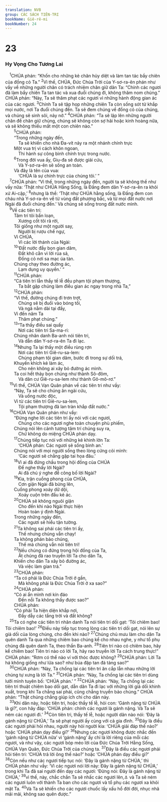 ```yaml
---
translation: NVB
group: CÁC SÁCH TIÊN-TRI
bookName: Giê-rê-mi 
bookNumber: 24
---
```


<div class="title"><h1>23</h1><h3>Hy Vọng Cho Tương Lai </h3></div>
<span class="verse gie_23_1"> <sup>1</sup>CHÚA phán: “Khốn cho những kẻ chăn hủy diệt và làm tan tác bầy chiên của đồng cỏ Ta.” </span>
<span class="verse gie_23_2"><sup>2</sup>Vì thế, CHÚA, Đức Chúa Trời của Y-sơ-ra-ên phán như vầy về những người chăn có trách nhiệm chăn giữ dân Ta: “Chính các ngươi đã làm bầy chiên Ta tan tác và xua đuổi chúng đi, không thăm nom chúng.” CHÚA phán: “Này, Ta sẽ thăm phạt các ngươi vì những hành động gian ác của các ngươi. </span>
<span class="verse gie_23_3"><sup>3</sup>Chính Ta sẽ tập họp những chiên Ta còn sống sót từ khắp mọi nước, nơi Ta đuổi chúng đến. Ta sẽ đem chúng về đồng cỏ của chúng, và chúng sẽ sinh sôi, nảy nở.” </span>
<span class="verse gie_23_4"><sup>4</sup>CHÚA phán: “Ta sẽ lập lên những người chăn để chăn giữ chúng, chúng sẽ không còn sợ hãi hoặc kinh hoàng nữa, và sẽ không thiếu mất một con chiên nào.” <br/></span>
<span class="verse gie_23_5">  <sup>5</sup>CHÚA phán: <br/>  “Trong những ngày đến, <br/>   Ta sẽ khiến cho nhà Đa-vít nảy ra một nhánh chính trực <br/>  Một vua trị vì cách khôn ngoan, <br/>   Thi hành sự công bình chính trực trong nước. <br/></span>
<span class="verse gie_23_6">  <sup>6</sup>Trong đời vua ấy, Giu-đa sẽ được giải cứu, <br/>   Và Y-sơ-ra-ên sẽ sống an toàn. <br/>  Và đây là tên của vua: <br/>   ‘CHÚA là sự chính trực của chúng tôi.’ ” <br/></span>
<span class="verse gie_23_7"> <sup>7</sup>CHÚA phán: “Vì thế, trong những ngày đến, người ta sẽ không thề như vầy nữa: ‘Thật như CHÚA Hằng Sống, là Đấng đem dân Y-sơ-ra-ên ra khỏi xứ Ai-cập,’ </span>
<span class="verse gie_23_8"><sup>8</sup>nhưng là thề: ‘Thật như CHÚA hằng sống, là Đấng đem con cháu nhà Y-sơ-ra-ên về từ vùng đất phương bắc, và từ mọi đất nước nơi Ngài đã đuổi chúng đến.’ Và chúng sẽ sống trong đất nước mình. <br/></span>
<span class="verse gie_23_9"> <sup>9</sup>Về các tiên tri: <br/>  Tâm trí tôi bấn loạn, <br/>   Xương cốt tôi rã rời, <br/>  Tôi giống như một người say, <br/>   Người bị rượu chế ngự, <br/>  Vì CHÚA, <br/>   Vì các lời thánh của Ngài: <br/></span>
<span class="verse gie_23_10">  <sup>10</sup>‘Đất nước đầy bọn gian dâm, <br/>   Đất khô cằn vì lời rủa sả, <br/>   Đồng cỏ nơi sa mạc úa tàn. <br/>  Chúng chạy theo đường ác, <br/>   Lạm dụng uy quyền.’ ” <br/></span>
<span class="verse gie_23_11">  <sup>11</sup>CHÚA phán: <br/>  “Cả tiên tri lẫn thầy tế lễ đều phạm tội phạm thượng, <br/>   Ta bắt gặp chúng làm điều gian ác ngay trong nhà Ta,” <br/></span>
<span class="verse gie_23_12">  <sup>12</sup>CHÚA phán: <br/>  “Vì thế, đường chúng đi trơn trợt, <br/>   Chúng sẽ bị đuổi vào bóng tối, <br/>   Và ngã nằm dài tại đấy, <br/>  Vì đến năm Ta <br/>   Thăm phạt chúng.” <br/></span>
<span class="verse gie_23_13">  <sup>13</sup>“Ta thấy điều sai quấy <br/>   Nơi các tiên tri Sa-ma-ri: <br/>  Chúng nhân danh Ba-anh nói tiên tri, <br/>   Và dẫn dân Y-sơ-ra-ên Ta đi lạc. <br/></span>
<span class="verse gie_23_14">  <sup>14</sup>Nhưng Ta lại thấy một điều rùng rợn <br/>   Nơi các tiên tri Giê-ru-sa-lem: <br/>   Chúng phạm tội gian dâm, bước đi trong sự dối trá, <br/>  Khuyến khích kẻ làm ác, <br/>   Cho nên không ai xây bỏ đường ác mình. <br/>  Ta coi hết thảy bọn chúng như thành Sô-đôm, <br/>   Và dân cư Giê-ru-sa-lem như thành Gô-mô-rơ.” <br/></span>
<span class="verse gie_23_15"> <sup>15</sup>Vì thế, CHÚA Vạn Quân phán về các tiên tri như vầy: <br/>  “Này, Ta sẽ cho chúng ăn ngải cứu, <br/>   Và uống nước độc, <br/>  Vì từ các tiên tri Giê-ru-sa-lem, <br/>   Tội phạm thượng đã lan tràn khắp đất nước.” <br/></span>
<span class="verse gie_23_16"> <sup>16</sup>CHÚA Vạn Quân phán như vầy: <br/>  “Đừng nghe lời các tiên tri ấy nói với các ngươi, <br/>   Chúng cho các ngươi nghe toàn chuyện phù phiếm, <br/>  Chúng nói lên cảnh tượng tâm trí chúng suy ra, <br/>   Chứ không do miệng CHÚA phán dạy. <br/></span>
<span class="verse gie_23_17">  <sup>17</sup>Chúng tiếp tục nói với những kẻ khinh lờn Ta: <br/>   ‘CHÚA phán: Các ngươi sẽ sống bình an.’ <br/>  Chúng nói với mọi người sống theo lòng cứng cỏi mình: <br/>   ‘Các ngươi sẽ chẳng gặp tai họa đâu.’ <br/></span>
<span class="verse gie_23_18">  <sup>18</sup>Vì ai đã đứng chầu trong hội đồng của CHÚA<br/>   Để nghe thấy lời Ngài? <br/>   Ai đã chú ý nghe để công bố lời Ngài? <br/></span>
<span class="verse gie_23_19">  <sup>19</sup>Kìa, trận cuồng phong của CHÚA, <br/>   Cơn giận Ngài đã bừng lên, <br/>  Cuồng phong xoáy dữ dội, <br/>   Xoáy cuộn trên đầu kẻ ác. <br/></span>
<span class="verse gie_23_20">  <sup>20</sup>CHÚA sẽ không nguôi giận <br/>   Cho đến khi nào Ngài thực hiện <br/>   Hoàn toàn ý định Ngài. <br/>  Trong những ngày đến, <br/>   Các ngươi sẽ hiểu tận tường. <br/></span>
<span class="verse gie_23_21">  <sup>21</sup>Ta không sai phái các tiên tri ấy, <br/>   Thế nhưng chúng vẫn chạy! <br/>  Ta không phán bảo chúng, <br/>   Thế mà chúng vẫn nói tiên tri! <br/></span>
<span class="verse gie_23_22">  <sup>22</sup>Nếu chúng có đứng trong hội đồng của Ta, <br/>   Ắt chúng đã rao truyền lời Ta cho dân Ta, <br/>  Khiến cho dân Ta xây bỏ đường ác, <br/>   Và việc làm gian trá.” <br/></span>
<span class="verse gie_23_23">  <sup>23</sup>CHÚA phán: <br/>  “Ta có phải là Đức Chúa Trời ở gần, <br/>   Mà không phải là Đức Chúa Trời ở xa sao?” <br/></span>
<span class="verse gie_23_24">  <sup>24</sup>CHÚA phán: <br/>  “Có ai ẩn mình nơi kín đáo <br/>   Đến nỗi Ta không thấy được sao?” <br/>  CHÚA phán: <br/>  “Có phải Ta hiện diện khắp nơi, <br/>   Đầy dẫy các tầng trời và đất không? <br/></span>
<span class="verse gie_23_25"> <sup>25</sup>Ta có nghe các tiên tri nhân danh Ta nói tiên tri dối gạt: ‘Tôi chiêm bao! Tôi chiêm bao!’ </span>
<span class="verse gie_23_26"><sup>26</sup>Điều này tiếp tục trong lòng các tiên tri dối gạt, nói lên sự giả dối của lòng chúng, cho đến khi nào? </span>
<span class="verse gie_23_27"><sup>27</sup>Chúng chủ mưu làm cho dân Ta quên danh Ta qua những chiêm bao chúng kể cho nhau nghe, y như tổ phụ chúng đã quên danh Ta, theo thần Ba-anh. </span>
<span class="verse gie_23_28"><sup>28</sup>Tiên tri nào có chiêm bao, hãy kể chiêm bao! Tiên tri nào có lời Ta, hãy rao truyền lời Ta cách trung thực!” CHÚA phán: “Rơm có thể nào ví với thóc được không? </span>
<span class="verse gie_23_29"><sup>29</sup>CHÚA phán: Lời Ta há không giống như lửa sao? như búa đập tan đá tảng sao?” <br/></span>
<span class="verse gie_23_30"> <sup>30</sup>CHÚA phán: “Này, Ta chống lại các tiên tri ăn cắp lẫn nhau những lời chúng tự xưng là lời Ta.” </span>
<span class="verse gie_23_31"><sup>31</sup>CHÚA phán: “Này, Ta chống lại các tiên tri dùng lưỡi mình tuyên bố: ‘CHÚA phán.’ ” </span>
<span class="verse gie_23_32"><sup>32</sup>CHÚA phán: “Này, Ta chống lại các tiên tri thuật chiêm bao dối gạt, dẫn dân Ta đi lạc với những lời giả dối khinh xuất, trong khi Ta chẳng sai phái, cũng chẳng truyền bảo chúng.” CHÚA phán: “Thật chúng chẳng giúp ích chi cho dân này. <br/></span>
<span class="verse gie_23_33"> <sup>33</sup>Khi dân này, hoặc tiên tri, hoặc thầy tế lễ, hỏi con: ‘Gánh nặng từ CHÚA là gì?’, con hãy đáp: ‘CHÚA phán: chính các ngươi là gánh nặng. Và Ta sẽ ném các ngươi đi.’ </span>
<span class="verse gie_23_34"><sup>34</sup>Còn tiên tri, thầy tế lễ, hoặc người dân nào nói: ‘Đây là gánh nặng từ CHÚA,’ Ta sẽ phạt người ấy cùng với cả gia đình. </span>
<span class="verse gie_23_35"><sup>35</sup>Đây là điều các ngươi phải hỏi nhau, người này hỏi người kia: ‘CHÚA giải đáp thế nào?’ hoặc ‘CHÚA phán dạy điều gì?’ </span>
<span class="verse gie_23_36"><sup>36</sup>Nhưng các ngươi không được nhắc đến ‘gánh nặng từ CHÚA nữa’ vì ‘gánh nặng’ ấy chỉ là lời riêng của mỗi các ngươi, và như vậy, các ngươi bóp méo lời của Đức Chúa Trời Hằng Sống, CHÚA Vạn Quân, Đức Chúa Trời của chúng ta. </span>
<span class="verse gie_23_37"><sup>37</sup>Đây là điều các ngươi phải hỏi tiên tri: ‘CHÚA trả lời ông thế nào?’ hoặc ‘CHÚA phán dạy điều gì?’ </span>
<span class="verse gie_23_38"><sup>38</sup>Còn nếu như các ngươi tiếp tục nói: ‘Đây là gánh nặng từ CHÚA,’ thì CHÚA phán như vầy: ‘Vì các ngươi nói lời này: Đây là gánh nặng từ CHÚA,’ trong khi Ta đã sai người đến dạy các ngươi: ‘Đừng nói: Đây là gánh nặng từ CHÚA,’ </span>
<span class="verse gie_23_39"><sup>39</sup>vì thế, này, chắc chắn Ta sẽ nhấc các ngươi lên,<a data-toggle="tooltip" data-placement="bottom" title="Dịch theo LXX, Vg, và Syr Hy-bá: Ta sẽ quên các ngươi">⚓</a> và Ta sẽ ném các ngươi luôn với thành Ta ban cho các ngươi và tổ phụ các ngươi xa khỏi mặt Ta. </span>
<span class="verse gie_23_40"><sup>40</sup>Và Ta sẽ khiến cho các ngươi chuốc lấy xấu hổ đời đời, nhục nhã mãi mãi, không sao quên được.” <br/></span>

